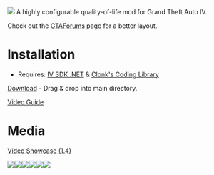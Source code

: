 ![](https://i.imgur.com/FEKUiAf.png)
A highly configurable quality-of-life mod for Grand Theft Auto IV.

Check out the [GTAForums](https://gtaforums.com/topic/991160-liberty-tweaks/) page for a better layout.

# Installation
- Requires: [IV SDK .NET](https://github.com/ClonkAndre/IV-SDK-DotNet) & [Clonk's Coding Library](https://github.com/ClonkAndre/ClonksCodingLib.GTAIV)
  
[Download](https://github.com/catsmackaroo/LibertyTweaks/releases) - Drag & drop into main directory. 

[Video Guide](https://www.youtube.com/watch?v=6dMkwexv2EY)

# Media
[Video Showcase (1.4)](https://www.youtube.com/watch?v=NnbC1-kv8q0)

![](https://media.giphy.com/media/9WkHpgdodMMkVwSxQK/giphy.gif)![](https://media.giphy.com/media/v1.Y2lkPTc5MGI3NjExOTBkM3cyOTdtZ2o5ajZ0c280a29xOGhvdWJxcWg0Z2lhdTN5eW1seSZlcD12MV9pbnRlcm5hbF9naWZfYnlfaWQmY3Q9Zw/3IOojdksuttI94tytB/giphy.gif)![](https://media.giphy.com/media/612lWEiuUnPgn6KD98/giphy.gif)![](https://media.giphy.com/media/l9bX7N1hiajuOkzVV6/giphy.gif)![](https://media.giphy.com/media/gJsHuySiJtuM4odkNF/giphy.gif)![](https://media.giphy.com/media/ZMoPfVDLmTvk85kSXF/giphy.gif)
